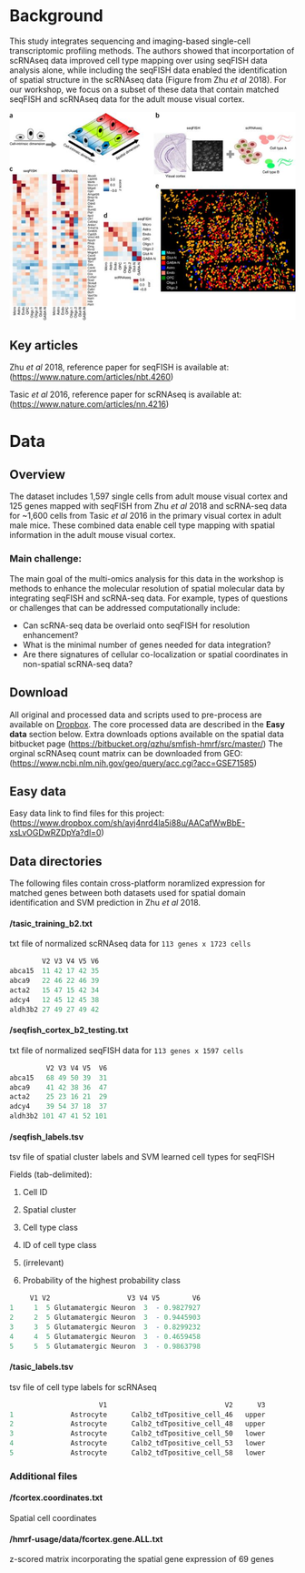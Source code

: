 # Background

This study integrates sequencing and imaging-based single-cell transcriptomic profiling methods.
The authors showed that incorportation of scRNAseq data improved cell type mapping over using seqFISH data analysis alone, 
while including the seqFISH data enabled the identification of spatial structure in the scRNAseq data (Figure from Zhu *et al* 2018). For our workshop, we focus on a subset of these data that contain matched seqFISH and scRNAseq data for the adult mouse visual cortex.

![Overview of the integration of seqFISH and scRNAseq (from Figure 1 of Zhu et al 2018)](Fig1.jpg)

## Key articles 

Zhu *et al* 2018, reference paper for seqFISH is available at: (https://www.nature.com/articles/nbt.4260)

Tasic *et al* 2016, reference paper for scRNAseq is available at: (https://www.nature.com/articles/nn.4216)

# Data

## Overview

The dataset includes 1,597 single cells from adult mouse visual cortex and 125 genes mapped with seqFISH from Zhu *et al* 2018 and scRNA-seq data for ~1,600 cells from Tasic *et al* 2016 in the primary visual cortex in adult male mice. These combined data enable cell type mapping with spatial information in the adult mouse visual cortex.  

### Main challenge: 

The main goal of the multi-omics analysis for this data in the workshop is methods to enhance the molecular resolution of spatial molecular data by integrating seqFISH and scRNA-seq data. For example, types of questions or challenges that can be addressed computationally include: 

* Can scRNA-seq data be overlaid onto seqFISH for resolution enhancement?
* What is the minimal number of genes needed for data integration?
* Are there signatures of cellular co-localization or spatial coordinates in non-spatial scRNA-seq data?

## Download 

All original and processed data and scripts used to pre-process are available on [Dropbox](https://www.dropbox.com/sh/avj4nrd4la5i88u/AACafWwBbE-xsLvOGDwRZDpYa?dl=0). The core processed data are described in the **Easy data** section below. 
Extra downloads options available on the spatial data bitbucket page (https://bitbucket.org/qzhu/smfish-hmrf/src/master/)
The orginal scRNAseq count matrix can be downloaded from GEO: (https://www.ncbi.nlm.nih.gov/geo/query/acc.cgi?acc=GSE71585)

## Easy data 

Easy data link to find files for this project: (https://www.dropbox.com/sh/avj4nrd4la5i88u/AACafWwBbE-xsLvOGDwRZDpYa?dl=0)

## Data directories

The following files contain cross-platform noramlized expression for matched genes between both datasets used for spatial domain identification and SVM prediction in Zhu *et al* 2018.

#### /tasic_training_b2.txt 

txt file of normalized scRNAseq data for `113 genes x 1723 cells`

```r
        V2 V3 V4 V5 V6
abca15  11 42 17 42 35
abca9   22 46 22 46 39
acta2   15 47 15 42 34
adcy4   12 45 12 45 38
aldh3b2 27 49 27 49 42
```

#### /seqfish_cortex_b2_testing.txt 

txt file of normalized seqFISH data for `113 genes x 1597 cells`

```r
         V2 V3 V4 V5  V6
abca15   68 49 50 39  31
abca9    41 42 38 36  47
acta2    25 23 16 21  29
adcy4    39 54 37 18  37
aldh3b2 101 47 41 52 101
```

#### /seqfish_labels.tsv

tsv file of spatial cluster labels and SVM learned cell types for seqFISH

Fields (tab-delimited): 

1. Cell ID

2. Spatial cluster

3. Cell type class

4. ID of cell type class

5. (irrelevant)

6. Probability of the highest probability class

```r
     V1 V2                   V3 V4 V5        V6
1     1  5 Glutamatergic Neuron  3  - 0.9827927
2     2  5 Glutamatergic Neuron  3  - 0.9445903
3     3  5 Glutamatergic Neuron  3  - 0.8299232
4     4  5 Glutamatergic Neuron  3  - 0.4659458
5     5  5 Glutamatergic Neuron  3  - 0.9863798
````

#### /tasic_labels.tsv

tsv file of cell type labels for scRNAseq

```r
                      V1                             V2      V3
1              Astrocyte      Calb2_tdTpositive_cell_46   upper
2              Astrocyte      Calb2_tdTpositive_cell_48   upper
3              Astrocyte      Calb2_tdTpositive_cell_50   lower
4              Astrocyte      Calb2_tdTpositive_cell_53   lower
5              Astrocyte      Calb2_tdTpositive_cell_58   lower
```

### Additional files 

#### /fcortex.coordinates.txt 

Spatial cell coordinates

#### /hmrf-usage/data/fcortex.gene.ALL.txt 

z-scored matrix incorporating the spatial gene expression of 69 genes

